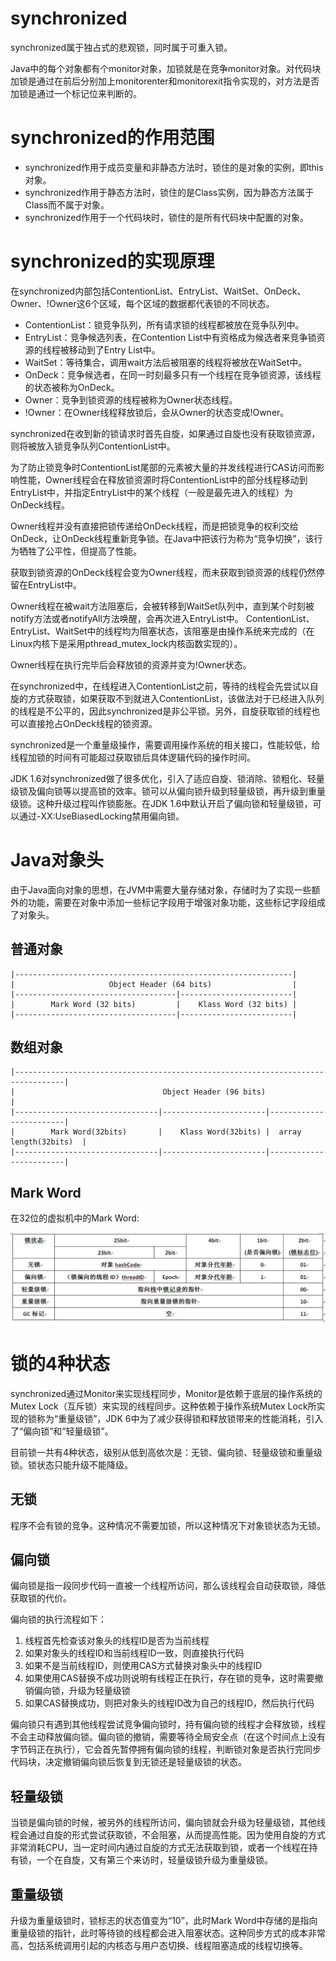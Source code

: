 # synchronized

synchronized属于独占式的悲观锁，同时属于可重入锁。

Java中的每个对象都有个monitor对象，加锁就是在竞争monitor对象。对代码块加锁是通过在前后分别加上monitorenter和monitorexit指令实现的，对方法是否加锁是通过一个标记位来判断的。

# synchronized的作用范围

- synchronized作用于成员变量和非静态方法时，锁住的是对象的实例，即this对象。
- synchronized作用于静态方法时，锁住的是Class实例，因为静态方法属于Class而不属于对象。
- synchronized作用于一个代码块时，锁住的是所有代码块中配置的对象。

# synchronized的实现原理

在synchronized内部包括ContentionList、EntryList、WaitSet、OnDeck、Owner、!Owner这6个区域，每个区域的数据都代表锁的不同状态。

- ContentionList：锁竞争队列，所有请求锁的线程都被放在竞争队列中。
- EntryList：竞争候选列表，在Contention List中有资格成为候选者来竞争锁资源的线程被移动到了Entry List中。
- WaitSet：等待集合，调用wait方法后被阻塞的线程将被放在WaitSet中。
- OnDeck：竞争候选者，在同一时刻最多只有一个线程在竞争锁资源，该线程的状态被称为OnDeck。
- Owner：竞争到锁资源的线程被称为Owner状态线程。
- !Owner：在Owner线程释放锁后，会从Owner的状态变成!Owner。

synchronized在收到新的锁请求时首先自旋，如果通过自旋也没有获取锁资源，则将被放入锁竞争队列ContentionList中。

为了防止锁竞争时ContentionList尾部的元素被大量的并发线程进行CAS访问而影响性能，Owner线程会在释放锁资源时将ContentionList中的部分线程移动到EntryList中，并指定EntryList中的某个线程（一般是最先进入的线程）为OnDeck线程。

Owner线程并没有直接把锁传递给OnDeck线程，而是把锁竞争的权利交给OnDeck，让OnDeck线程重新竞争锁。在Java中把该行为称为“竞争切换”，该行为牺牲了公平性，但提高了性能。

获取到锁资源的OnDeck线程会变为Owner线程，而未获取到锁资源的线程仍然停留在EntryList中。

Owner线程在被wait方法阻塞后，会被转移到WaitSet队列中，直到某个时刻被notify方法或者notifyAll方法唤醒，会再次进入EntryList中。 ContentionList、EntryList、WaitSet中的线程均为阻塞状态，该阻塞是由操作系统来完成的（在Linux内核下是采用pthread_mutex_lock内核函数实现的）。

Owner线程在执行完毕后会释放锁的资源并变为!Owner状态。

在synchronized中，在线程进入ContentionList之前，等待的线程会先尝试以自旋的方式获取锁，如果获取不到就进入ContentionList，该做法对于已经进入队列的线程是不公平的，因此synchronized是非公平锁。另外，自旋获取锁的线程也可以直接抢占OnDeck线程的锁资源。

synchronized是一个重量级操作，需要调用操作系统的相关接口，性能较低，给线程加锁的时间有可能超过获取锁后具体逻辑代码的操作时间。

JDK 1.6对synchronized做了很多优化，引入了适应自旋、锁消除、锁粗化、轻量级锁及偏向锁等以提高锁的效率。锁可以从偏向锁升级到轻量级锁，再升级到重量级锁。这种升级过程叫作锁膨胀。在JDK 1.6中默认开启了偏向锁和轻量级锁，可以通过-XX:UseBiasedLocking禁用偏向锁。

# Java对象头
由于Java面向对象的思想，在JVM中需要大量存储对象，存储时为了实现一些额外的功能，需要在对象中添加一些标记字段用于增强对象功能，这些标记字段组成了对象头。

## 普通对象
```
|--------------------------------------------------------------|
|                     Object Header (64 bits)                  |
|------------------------------------|-------------------------|
|        Mark Word (32 bits)         |    Klass Word (32 bits) |
|------------------------------------|-------------------------|
```
## 数组对象
```
|---------------------------------------------------------------------------------|
|                                 Object Header (96 bits)                         |
|--------------------------------|-----------------------|------------------------|
|        Mark Word(32bits)       |    Klass Word(32bits) |  array length(32bits)  |
|--------------------------------|-----------------------|------------------------|
```

## Mark Word

在32位的虚拟机中的Mark Word:

![](img/1.png)

# 锁的4种状态

synchronized通过Monitor来实现线程同步，Monitor是依赖于底层的操作系统的Mutex Lock（互斥锁）来实现的线程同步。这种依赖于操作系统Mutex Lock所实现的锁称为“重量级锁”，JDK 6中为了减少获得锁和释放锁带来的性能消耗，引入了“偏向锁”和“轻量级锁”。

目前锁一共有4种状态，级别从低到高依次是：无锁、偏向锁、轻量级锁和重量级锁。锁状态只能升级不能降级。

## 无锁

程序不会有锁的竞争。这种情况不需要加锁，所以这种情况下对象锁状态为无锁。

## 偏向锁

偏向锁是指一段同步代码一直被一个线程所访问，那么该线程会自动获取锁，降低获取锁的代价。

偏向锁的执行流程如下：

1. 线程首先检查该对象头的线程ID是否为当前线程
2. 如果对象头的线程ID和当前线程ID一致，则直接执行代码
3. 如果不是当前线程ID，则使用CAS方式替换对象头中的线程ID
4. 如果使用CAS替换不成功则说明有线程正在执行，存在锁的竞争，这时需要撤销偏向锁，升级为轻量级锁
5. 如果CAS替换成功，则把对象头的线程ID改为自己的线程ID，然后执行代码

偏向锁只有遇到其他线程尝试竞争偏向锁时，持有偏向锁的线程才会释放锁，线程不会主动释放偏向锁。偏向锁的撤销，需要等待全局安全点（在这个时间点上没有字节码正在执行），它会首先暂停拥有偏向锁的线程，判断锁对象是否执行完同步代码块，决定撤销偏向锁后恢复到无锁还是轻量级锁的状态。

## 轻量级锁

当锁是偏向锁的时候，被另外的线程所访问，偏向锁就会升级为轻量级锁，其他线程会通过自旋的形式尝试获取锁，不会阻塞，从而提高性能。因为使用自旋的方式非常消耗CPU，当一定时间内通过自旋的方式无法获取到锁，或者一个线程在持有锁，一个在自旋，又有第三个来访时，轻量级锁升级为重量级锁。

## 重量级锁

升级为重量级锁时，锁标志的状态值变为“10”，此时Mark Word中存储的是指向重量级锁的指针，此时等待锁的线程都会进入阻塞状态。这种同步方式的成本非常高，包括系统调用引起的内核态与用户态切换、线程阻塞造成的线程切换等。
